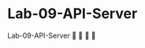 # Lab-09-API-Server
Lab-09-API-Server :low_brightness: :low_brightness: :low_brightness: :low_brightness:
